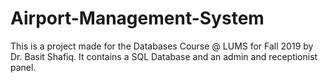 # Airport-Management-System
This is a project made for the Databases Course @ LUMS for Fall 2019 by Dr. Basit Shafiq. It contains a SQL Database and an admin and receptionist panel. 
